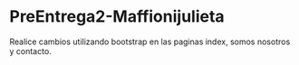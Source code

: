 # PreEntrega2-Maffionijulieta

Realice cambios utilizando bootstrap en las paginas index, somos nosotros y contacto.

